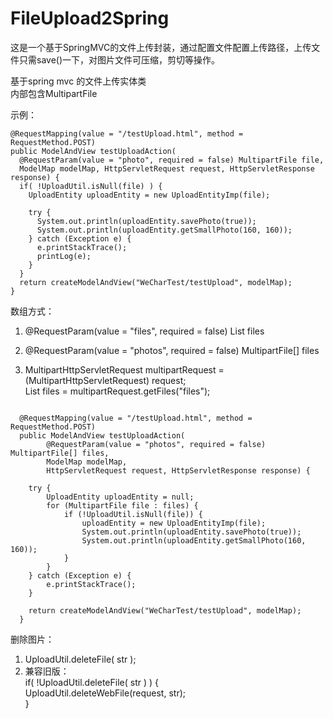 # FileUpload2Spring
这是一个基于SpringMVC的文件上传封装，通过配置文件配置上传路径，上传文件只需save()一下，对图片文件可压缩，剪切等操作。  


基于spring mvc 的文件上传实体类  
内部包含MultipartFile  

示例：  
  
```
@RequestMapping(value = "/testUpload.html", method = RequestMethod.POST)
public ModelAndView testUploadAction(
  @RequestParam(value = "photo", required = false) MultipartFile file, 
  ModelMap modelMap, HttpServletRequest request, HttpServletResponse response) {
  if( !UploadUtil.isNull(file) ) {
    UploadEntity uploadEntity = new UploadEntityImp(file);

    try {
      System.out.println(uploadEntity.savePhoto(true));
      System.out.println(uploadEntity.getSmallPhoto(160, 160));
    } catch (Exception e) {
      e.printStackTrace();
      printLog(e);
    }
  }
  return createModelAndView("WeCharTest/testUpload", modelMap);
}
```
  
 
数组方式：
  1. @RequestParam(value = "files", required = false) List<MultipartFile> files  
  
  2. @RequestParam(value = "photos", required = false) MultipartFile[] files  
  
  3. MultipartHttpServletRequest multipartRequest = (MultipartHttpServletRequest) request;  
     List<MultipartFile> files = multipartRequest.getFiles("files");  
	        
```

  @RequestMapping(value = "/testUpload.html", method = RequestMethod.POST)
  public ModelAndView testUploadAction(
  		@RequestParam(value = "photos", required = false) MultipartFile[] files, 
  		ModelMap modelMap,
  		HttpServletRequest request, HttpServletResponse response) {
  
  	try {
  		UploadEntity uploadEntity = null;
 		for (MultipartFile file : files) {
  			if (!UploadUtil.isNull(file)) {
  				uploadEntity = new UploadEntityImp(file);
  				System.out.println(uploadEntity.savePhoto(true));
  				System.out.println(uploadEntity.getSmallPhoto(160, 160));
  			}
  		}
  	} catch (Exception e) {
  		e.printStackTrace();
  	}
  
  	return createModelAndView("WeCharTest/testUpload", modelMap);
  }
```
  
  
删除图片：  
   1. UploadUtil.deleteFile( str );  
   2. 兼容旧版：  
	if( !UploadUtil.deleteFile( str ) ) {  
		UploadUtil.deleteWebFile(request, str);  
	}  
